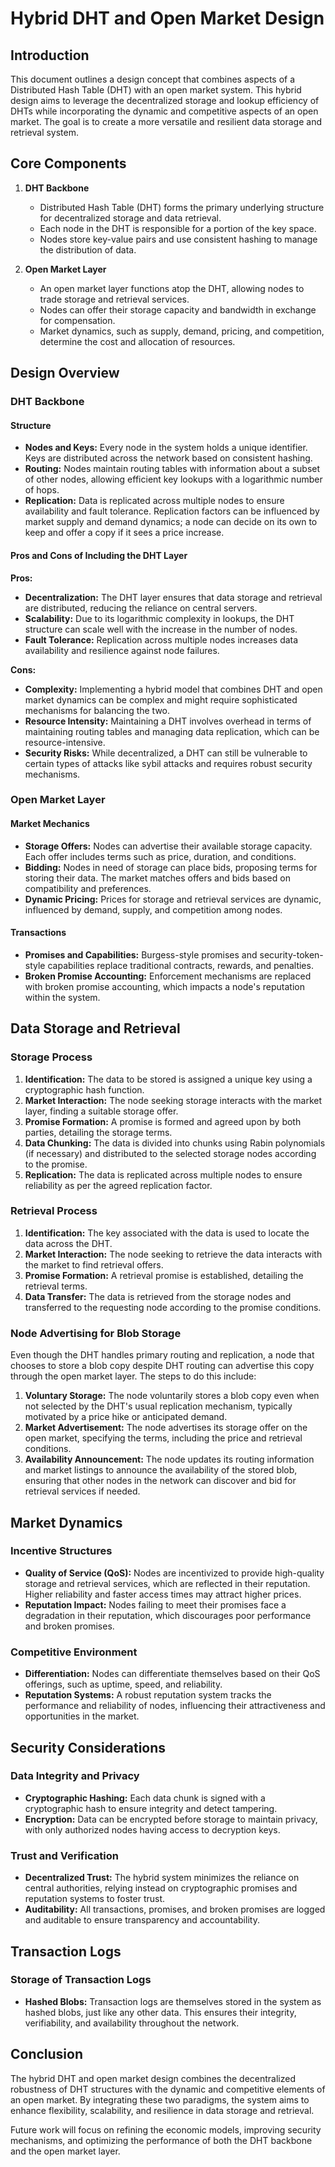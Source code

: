 # Hybrid DHT and Open Market Design

## Introduction

This document outlines a design concept that combines aspects of a Distributed Hash Table (DHT) with an open market system. This hybrid design aims to leverage the decentralized storage and lookup efficiency of DHTs while incorporating the dynamic and competitive aspects of an open market. The goal is to create a more versatile and resilient data storage and retrieval system.

## Core Components

1. **DHT Backbone**
   - Distributed Hash Table (DHT) forms the primary underlying structure for decentralized storage and data retrieval.
   - Each node in the DHT is responsible for a portion of the key space.
   - Nodes store key-value pairs and use consistent hashing to manage the distribution of data.

2. **Open Market Layer**
   - An open market layer functions atop the DHT, allowing nodes to trade storage and retrieval services.
   - Nodes can offer their storage capacity and bandwidth in exchange for compensation.
   - Market dynamics, such as supply, demand, pricing, and competition, determine the cost and allocation of resources.

## Design Overview

### DHT Backbone

#### Structure
- **Nodes and Keys:** Every node in the system holds a unique identifier. Keys are distributed across the network based on consistent hashing.
- **Routing:** Nodes maintain routing tables with information about a subset of other nodes, allowing efficient key lookups with a logarithmic number of hops.
- **Replication:** Data is replicated across multiple nodes to ensure availability and fault tolerance. Replication factors can be influenced by market supply and demand dynamics; a node can decide on its own to keep and offer a copy if it sees a price increase.

#### Pros and Cons of Including the DHT Layer

**Pros:**
- **Decentralization:** The DHT layer ensures that data storage and retrieval are distributed, reducing the reliance on central servers.
- **Scalability:** Due to its logarithmic complexity in lookups, the DHT structure can scale well with the increase in the number of nodes.
- **Fault Tolerance:** Replication across multiple nodes increases data availability and resilience against node failures.

**Cons:**
- **Complexity:** Implementing a hybrid model that combines DHT and open market dynamics can be complex and might require sophisticated mechanisms for balancing the two.
- **Resource Intensity:** Maintaining a DHT involves overhead in terms of maintaining routing tables and managing data replication, which can be resource-intensive.
- **Security Risks:** While decentralized, a DHT can still be vulnerable to certain types of attacks like sybil attacks and requires robust security mechanisms.

### Open Market Layer

#### Market Mechanics
- **Storage Offers:** Nodes can advertise their available storage capacity. Each offer includes terms such as price, duration, and conditions.
- **Bidding:** Nodes in need of storage can place bids, proposing terms for storing their data. The market matches offers and bids based on compatibility and preferences.
- **Dynamic Pricing:** Prices for storage and retrieval services are dynamic, influenced by demand, supply, and competition among nodes.

#### Transactions
- **Promises and Capabilities:** Burgess-style promises and security-token-style capabilities replace traditional contracts, rewards, and penalties.
- **Broken Promise Accounting:** Enforcement mechanisms are replaced with broken promise accounting, which impacts a node's reputation within the system.

## Data Storage and Retrieval

### Storage Process
1. **Identification:** The data to be stored is assigned a unique key using a cryptographic hash function.
2. **Market Interaction:** The node seeking storage interacts with the market layer, finding a suitable storage offer.
3. **Promise Formation:** A promise is formed and agreed upon by both parties, detailing the storage terms.
4. **Data Chunking:** The data is divided into chunks using Rabin polynomials (if necessary) and distributed to the selected storage nodes according to the promise.
5. **Replication:** The data is replicated across multiple nodes to ensure reliability as per the agreed replication factor.

### Retrieval Process
1. **Identification:** The key associated with the data is used to locate the data across the DHT.
2. **Market Interaction:** The node seeking to retrieve the data interacts with the market to find retrieval offers.
3. **Promise Formation:** A retrieval promise is established, detailing the retrieval terms.
4. **Data Transfer:** The data is retrieved from the storage nodes and transferred to the requesting node according to the promise conditions.

### Node Advertising for Blob Storage

Even though the DHT handles primary routing and replication, a node that chooses to store a blob copy despite DHT routing can advertise this copy through the open market layer. The steps to do this include:

1. **Voluntary Storage:** The node voluntarily stores a blob copy even when not selected by the DHT's usual replication mechanism, typically motivated by a price hike or anticipated demand.
2. **Market Advertisement:** The node advertises its storage offer on the open market, specifying the terms, including the price and retrieval conditions.
3. **Availability Announcement:** The node updates its routing information and market listings to announce the availability of the stored blob, ensuring that other nodes in the network can discover and bid for retrieval services if needed.
  
## Market Dynamics

### Incentive Structures
- **Quality of Service (QoS):** Nodes are incentivized to provide high-quality storage and retrieval services, which are reflected in their reputation. Higher reliability and faster access times may attract higher prices.
- **Reputation Impact:** Nodes failing to meet their promises face a degradation in their reputation, which discourages poor performance and broken promises.

### Competitive Environment
- **Differentiation:** Nodes can differentiate themselves based on their QoS offerings, such as uptime, speed, and reliability.
- **Reputation Systems:** A robust reputation system tracks the performance and reliability of nodes, influencing their attractiveness and opportunities in the market.

## Security Considerations

### Data Integrity and Privacy
- **Cryptographic Hashing:** Each data chunk is signed with a cryptographic hash to ensure integrity and detect tampering.
- **Encryption:** Data can be encrypted before storage to maintain privacy, with only authorized nodes having access to decryption keys.

### Trust and Verification
- **Decentralized Trust:** The hybrid system minimizes the reliance on central authorities, relying instead on cryptographic promises and reputation systems to foster trust.
- **Auditability:** All transactions, promises, and broken promises are logged and auditable to ensure transparency and accountability.

## Transaction Logs

### Storage of Transaction Logs
- **Hashed Blobs:** Transaction logs are themselves stored in the system as hashed blobs, just like any other data. This ensures their integrity, verifiability, and availability throughout the network.

## Conclusion

The hybrid DHT and open market design combines the decentralized robustness of DHT structures with the dynamic and competitive elements of an open market. By integrating these two paradigms, the system aims to enhance flexibility, scalability, and resilience in data storage and retrieval.

Future work will focus on refining the economic models, improving security mechanisms, and optimizing the performance of both the DHT backbone and the open market layer.
